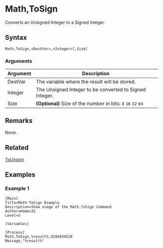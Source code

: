 # Math,ToSign

Converts an Unsigned Integer to a Signed Integer.

## Syntax

```pebakery
Math,ToSign,<DestVar>,<Integer>[,Size]
```

### Arguments

| Argument | Description |
| --- | --- |
| DestVar | The variable where the result will be stored. |
| Integer | The Unsigned Integer to be converted to Signed Integer. |
| Size | **(Optional)** Size of the number in bits: `8` `16` `32` `64` |

## Remarks

None.

## Related

[ToUnsign](./ToUnsign.md)

## Examples

### Example 1

```pebakery
[Main]
Title=Math-ToSign Example
Description=Show usage of the Math,ToSign Command
Author=Homes32
Level=5

[Variables]

[Process]
Math,ToSign,%result%,4294934528
Message,"%result%"
```